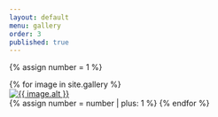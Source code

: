 ```yaml
---
layout: default
menu: gallery
order: 3
published: true
---
```

{% assign number = 1 %}
<div class="make-gallery-grid">
{% for image in site.gallery %}
    <div class="item-{{ number }} thumb">
        <a href="{{ image.url }}">
            <img src="{{ image.thumbnail }}" alt="{{ image.alt }}"/>
        </a>
    </div>
{% assign number = number | plus: 1 %}
{% endfor %}
</div>